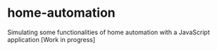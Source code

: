 home-automation
===============

Simulating some functionalities of home automation with a JavaScript application [Work in progress]
